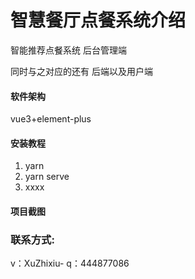 # 智慧餐厅点餐系统介绍

智能推荐点餐系统 后台管理端

同时与之对应的还有 后端以及用户端

#### 软件架构
vue3+element-plus


#### 安装教程

1.  yarn 
2.  yarn serve
3.  xxxx

#### 项目截图

### 联系方式:

v：XuZhixiu-
q：444877086